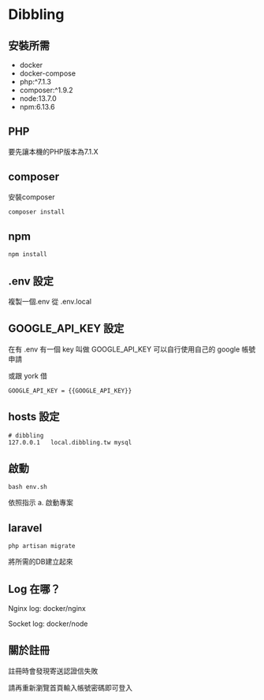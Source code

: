 # Dibbling

## 安裝所需
- docker
- docker-compose
- php:^7.1.3
- composer:^1.9.2
- node:13.7.0
- npm:6.13.6

## PHP
要先讓本機的PHP版本為7.1.X

## composer

安裝composer

```bash
composer install
```

## npm

```bash
npm install
```

## .env 設定

複製一個.env 從 .env.local

## GOOGLE_API_KEY 設定

在有 .env 有一個 key 叫做 GOOGLE_API_KEY 可以自行使用自己的 google 帳號申請

或跟 york 借

```
GOOGLE_API_KEY = {{GOOGLE_API_KEY}}
```

## hosts 設定

```
# dibbling
127.0.0.1   local.dibbling.tw mysql
```

## 啟動

```
bash env.sh
```
依照指示 a. 啟動專案

## laravel

```
php artisan migrate
```
將所需的DB建立起來

## Log 在哪？

Nginx log: docker/nginx

Socket log: docker/node

## 關於註冊

註冊時會發現寄送認證信失敗

請再重新瀏覽首頁輸入帳號密碼即可登入
